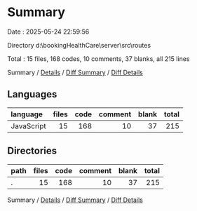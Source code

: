 # Summary

Date : 2025-05-24 22:59:56

Directory d:\\bookingHealthCare\\server\\src\\routes

Total : 15 files,  168 codes, 10 comments, 37 blanks, all 215 lines

Summary / [Details](details.md) / [Diff Summary](diff.md) / [Diff Details](diff-details.md)

## Languages
| language | files | code | comment | blank | total |
| :--- | ---: | ---: | ---: | ---: | ---: |
| JavaScript | 15 | 168 | 10 | 37 | 215 |

## Directories
| path | files | code | comment | blank | total |
| :--- | ---: | ---: | ---: | ---: | ---: |
| . | 15 | 168 | 10 | 37 | 215 |

Summary / [Details](details.md) / [Diff Summary](diff.md) / [Diff Details](diff-details.md)